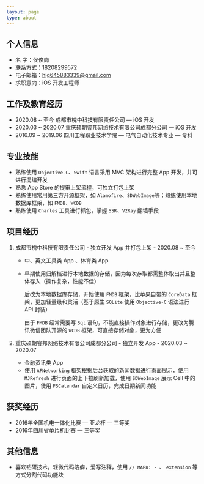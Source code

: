 ```yaml
---
layout: page
type: about
---
```


## 个人信息

* 名        字：侯俊岗
* 联系方式：18208299572
* 电子邮箱：hjg645883339@gmail.com
* 求职意向：iOS 开发工程师

## 工作及教育经历

* 2020.08 ~ 至今            成都市槐中科技有限责任公司 —  iOS 开发
* 2020.03 ~ 2020.07     重庆硕朝睿邦网络技术有限公司成都分公司 —  iOS 开发
* 2016.09 ~ 2019.06     四川工程职业技术学院 — 电气自动化技术专业 — 专科

## 专业技能

* 熟练使用 `Objective-C`、`Swift` 语言采用 MVC 架构进行完整 App 开发，并可进行混编开发
* 熟悉 App Store 的提审上架流程，可独立打包上架
* 熟练使用常用第三方开源框架，如 `Alamofire`、`SDWebImage`等；熟练使用本地数据库框架，如 `FMDB`、`WCDB`
* 熟练使用 `Charles` 工具进行抓包，掌握 `SSR`、`V2Ray` 翻墙手段

## 项目经历

1. 成都市槐中科技有限责任公司 - 独立开发 App 并打包上架 - 2020.08 ~ 至今

   * 中、英文工具类 App 、体育类 App

   * 早期使用归解档进行本地数据的存储，因为每次存取都需整体取出并且整体存入（操作复杂，性能不佳）

     后改为本地数据库存储，开始使用 `FMDB` 框架，比苹果自带的 `CoreData` 框架，更加轻量级和灵活（基于原生 `SQLite` 使用 `Objective-C` 语法进行 API 封装）

     由于 `FMDB` 经常需要写 `Sql` 语句，不能直接操作对象进行存储，更改为腾讯微信团队开源的 `WCDB` 框架，可直接存储对象，更为方便

2. 重庆硕朝睿邦网络技术有限公司成都分公司 - 独立开发 App - 2020.03 ~ 2020.07 

   * 金融资讯类 App
   * 使用 `AFNetworking` 框架根据后台获取的新闻数据进行页面展示，使用 `MJRefresh` 进行页面的上下拉刷新加载，使用 `SDWebImage` 展示 Cell 中的图片，使用 `FSCalendar` 自定义日历，完成日期新闻功能

## 获奖经历

* 2016年全国机电一体化比赛 — 亚龙杯 — 三等奖
* 2016年四川省单片机比赛 — 三等奖

## 其他信息

* 喜欢钻研技术，轻微代码洁癖，爱写注释，使用 `// MARK: - `、 `extension` 等方式分割代码功能块
